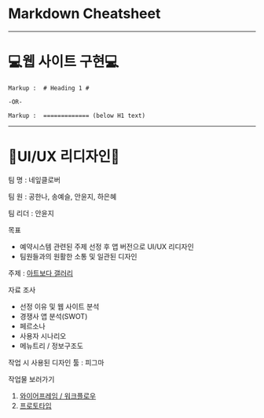 Markdown Cheatsheet<a name="TOP"></a>
===================

- - - - 
# 💻웹 사이트 구현💻 #

    Markup :  # Heading 1 #

    -OR-

    Markup :  ============= (below H1 text)
- - - - 
# 🎨UI/UX 리디자인🎨 #

팀 명 : 네잎클로버

팀 원 : 공한나, 송예슬, 안윤지, 하은혜

팀 리더 : 안윤지

목표
  * 예약시스템 관련된 주제 선정 후 앱 버전으로 UI/UX 리디자인
  * 팀원들과의 원활한 소통 및 일관된 디자인

주제 : [아트보다 갤러리](https://www.artbodagallery.com, "아트보다 갤러리 바로가기")

자료 조사
  * 선정 이유 및 웹 사이트 분석
  * 경쟁사 앱 분석(SWOT)
  * 페르소나
  * 사용자 시나리오
  * 메뉴트리 / 정보구조도

작업 시 사용된 디자인 툴 : 피그마

작업물 보러가기
  1. [와이어프레임 / 워크플로우](https://www.figma.com/file/6BDxDXycL2p5GzuZ5MmI5O/%EB%84%A4%EC%9E%8E%ED%81%B4%EB%A1%9C%EB%B2%84-%2F-UIUX-%EB%A6%AC%EB%94%94%EC%9E%90%EC%9D%B8-%ED%8C%80-%ED%94%84%EB%A1%9C%EC%A0%9D%ED%8A%B8?type=design&node-id=1%3A3&mode=design&t=aWxMsXilQAE2azAj-1, "피그마로 보러가")
  2. [프로토타입](https://www.figma.com/file/6BDxDXycL2p5GzuZ5MmI5O/%EB%84%A4%EC%9E%8E%ED%81%B4%EB%A1%9C%EB%B2%84-%2F-UIUX-%EB%A6%AC%EB%94%94%EC%9E%90%EC%9D%B8-%ED%8C%80-%ED%94%84%EB%A1%9C%EC%A0%9D%ED%8A%B8?type=design&node-id=0%3A1&mode=design&t=aWxMsXilQAE2azAj-1, "피그마로 바로가기")
